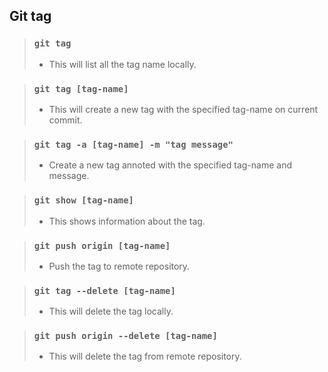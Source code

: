 ## Git tag

> ### `git tag`
>
> - This will list all the tag name locally.

> ### `git tag [tag-name]`
>
> - This will create a new tag with the specified tag-name on current commit.

> ### `git tag -a [tag-name] -m "tag message"`
>
> - Create a new tag annoted with the specified tag-name and message.

> ### `git show [tag-name]`
>
> - This shows information about the tag.

> ### `git push origin [tag-name]`
>
> - Push the tag to remote repository.

> ### `git tag --delete [tag-name]`
>
> - This will delete the tag locally.

> ### `git push origin --delete [tag-name]`
>
> - This will delete the tag from remote repository.
